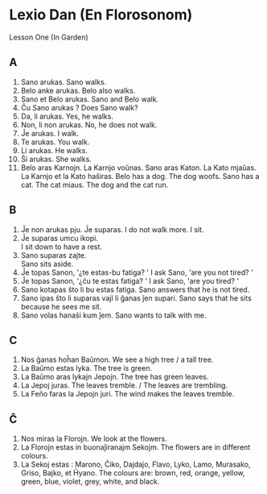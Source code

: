 # Lexio Dan (En Florosonom)

Lesson One (In Garden)

## A

1. Sano arukas. 
  Sano walks. 
1. Belo anke arukas. 
  Belo also walks. 
1. Sano et Belo arukas. 
  Sano and Belo walk. 
1. Ĉu Sano arukas ? 
  Does Sano walk? 
1. Da, li arukas. 
  Yes, he walks. 
1. Non, li non arukas. 
  No, he does not walk. 
1. Ĵe arukas. 
  I walk. 
1. Te arukas. 
  You walk. 
1. Li arukas. 
  He walks. 
1. Ŝi arukas. 
  She walks. 
1. Belo aras Karnojn. La Karnjo voŭnas. Sano aras Katon. La Kato mjaŭas. 
La Karnjo et la Kato haŝiras. 
  Belo has a dog. The dog woofs. Sano has a cat. The cat miaus. The dog and the cat run. 

## B

1. Ĵe non arukas pju. Ĵe suparas. 
  I do not walk more. I sit. 
1. Ĵe suparas umcu ikopi.  
  I sit down to have a rest. 
1. Sano suparas zajte.  
  Sano sits aside. 
1. Ĵe topas Sanon, '¿te estas-bu fatiga? ' 
  I ask Sano, 'are you not tired? '
1. Ĵe topas Sanon, '¿ĉu te estas fatiga? ' 
  I ask Sano, 'are you tired? '
1. Sano kotapas ŝto li bu estas fatiga. 
  Sano answers that he is not tired. 
1. Sano ipas ŝto li suparas vajl li ĝanas ĵen supari. 
  Sano says that he sits because he sees me sit. 
1. Sano volas hanaŝi kum ĵem. 
  Sano wants to talk with me. 

## C

1. Nos ĝanas hoĥan Baŭmon. 
  We see a high tree / a tall tree. 
1. La Baŭmo estas lyka. 
  The tree is green. 
1. La Baŭmo aras lykajn Jepojn. 
  The tree has green leaves. 
1. La Jepoj juras. 
  The leaves tremble. / The leaves are trembling. 
1. La Feño faras la Jepojn juri. 
  The wind makes the leaves tremble. 
  
## Ĉ

1. Nos miras la Florojn. 
  We look at the flowers. 
1. La Florojn estas in buonaĵiranajm Sekojm. 
  The flowers are in different colours. 
1. La Sekoj estas : Marono, Ĉiko, Dajdajo, Flavo, Lyko, Lamo, Murasako, Griso, Bajko, et Ĥyano. 
  The colours are: brown, red, orange, yellow, green, blue, violet, grey, white, and black. 

